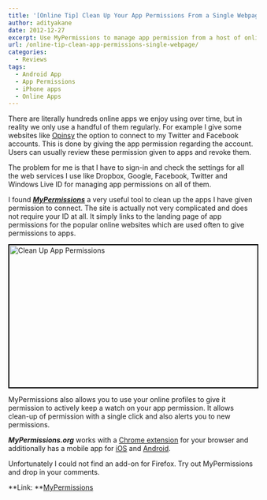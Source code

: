 ```yaml
---
title: '[Online Tip] Clean Up Your App Permissions From a Single Webpage'
author: adityakane
date: 2012-12-27
excerpt: Use MyPermissions to manage app permission from a host of online profiles you might have along with getting alerts on new permissions on Chrome, Android and iPhone
url: /online-tip-clean-app-permissions-single-webpage/
categories:
  - Reviews
tags:
  - Android App
  - App Permissions
  - iPhone apps
  - Online Apps
---
```

There are literally hundreds online apps we enjoy using over time, but in reality we only use a handful of them regularly. For example I give some websites like [Opinsy][1] the option to connect to my Twitter and Facebook accounts. This is done by giving the app permission regarding the account. Users can usually review these permission given to apps and revoke them.

The problem for me is that I have to sign-in and check the settings for all the web services I use like Dropbox, Google, Facebook, Twitter and Windows Live ID for managing app permissions on all of them.

I found <a href="http://mypermissions.org/clean2013/" onclick="_gaq.push(['_trackEvent', 'outbound-article', 'http://mypermissions.org/clean2013/', 'MyPermissions']);" ><em><strong>MyPermissions</strong></em></a> a very useful tool to clean up the apps I have given permission to connect. The site is actually not very complicated and does not require your ID at all. It simply links to the landing page of app permissions for the popular online websites which are used often to give permissions to apps.

[<img class=" wp-image-69934 aligncenter" style="border: 2px solid black;" alt="Clean Up App Permissions" src="http://cdn.devilsworkshop.org/files/2012/12/Clean-Up-App-Permissions.png" width="533" height="288" />][2]

MyPermissions also allows you to use your online profiles to give it permission to actively keep a watch on your app permission. It allows clean-up of permission with a single click and also alerts you to new permissions.

***MyPermissions.org*** works with a <a href="https://chrome.google.com/webstore/detail/mypermissions-cleaner/liiikhhbkpmpomjmdofandjmdgapiahi?utm_source=chrome-ntp-icon" onclick="_gaq.push(['_trackEvent', 'outbound-article', 'https://chrome.google.com/webstore/detail/mypermissions-cleaner/liiikhhbkpmpomjmdofandjmdgapiahi?utm_source=chrome-ntp-icon', 'Chrome extension']);" >Chrome extension</a> for your browser and additionally has a mobile app for <a href="https://itunes.apple.com/us/app/permissions/id535720736?mt=8&ign-mpt=uo%3D4" onclick="_gaq.push(['_trackEvent', 'outbound-article', 'https://itunes.apple.com/us/app/permissions/id535720736?mt=8&ign-mpt=uo%3D4', 'iOS']);" >iOS</a> and <a href="https://play.google.com/store/apps/details?id=com.mypermissions.mypermissions" onclick="_gaq.push(['_trackEvent', 'outbound-article', 'https://play.google.com/store/apps/details?id=com.mypermissions.mypermissions', 'Android']);" >Android</a>.

Unfortunately I could not find an add-on for Firefox. Try out MyPermissions and drop in your comments.

**Link: **<a href="http://mypermissions.org/clean2013/" onclick="_gaq.push(['_trackEvent', 'outbound-article', 'http://mypermissions.org/clean2013/', 'MyPermissions']);" >MyPermissions</a>

 [1]: http://devilsworkshop.org/reviews/opinsy-social-network-opinions-beta-invites/66556/ "Opinsy - A social network for opinions"
 [2]: http://cdn.devilsworkshop.org/files/2012/12/Clean-Up-App-Permissions.png
